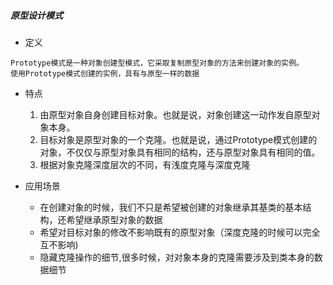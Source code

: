 ##### 原型设计模式

* 定义
```comment 
Prototype模式是一种对象创建型模式，它采取复制原型对象的方法来创建对象的实例。
使用Prototype模式创建的实例，具有与原型一样的数据
```

* 特点
    1. 由原型对象自身创建目标对象。也就是说，对象创建这一动作发自原型对象本身。
    2. 目标对象是原型对象的一个克隆。也就是说，通过Prototype模式创建的对象，不仅仅与原型对象具有相同的结构，还与原型对象具有相同的值。
    3. 根据对象克隆深度层次的不同，有浅度克隆与深度克隆
    
* 应用场景

    - 在创建对象的时候，我们不只是希望被创建的对象继承其基类的基本结构，还希望继承原型对象的数据
    - 希望对目标对象的修改不影响既有的原型对象（深度克隆的时候可以完全互不影响)
    - 隐藏克隆操作的细节,很多时候，对对象本身的克隆需要涉及到类本身的数据细节